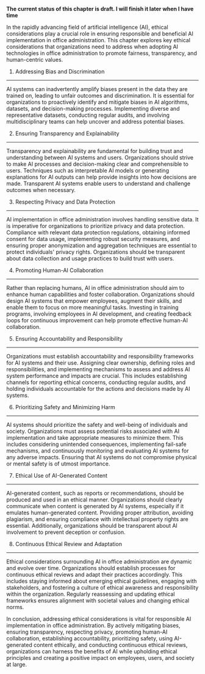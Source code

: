 **The current status of this chapter is draft. I will finish it later when I have time**

In the rapidly advancing field of artificial intelligence (AI), ethical considerations play a crucial role in ensuring responsible and beneficial AI implementation in office administration. This chapter explores key ethical considerations that organizations need to address when adopting AI technologies in office administration to promote fairness, transparency, and human-centric values.

1. Addressing Bias and Discrimination
-------------------------------------

AI systems can inadvertently amplify biases present in the data they are trained on, leading to unfair outcomes and discrimination. It is essential for organizations to proactively identify and mitigate biases in AI algorithms, datasets, and decision-making processes. Implementing diverse and representative datasets, conducting regular audits, and involving multidisciplinary teams can help uncover and address potential biases.

2. Ensuring Transparency and Explainability
-------------------------------------------

Transparency and explainability are fundamental for building trust and understanding between AI systems and users. Organizations should strive to make AI processes and decision-making clear and comprehensible to users. Techniques such as interpretable AI models or generating explanations for AI outputs can help provide insights into how decisions are made. Transparent AI systems enable users to understand and challenge outcomes when necessary.

3. Respecting Privacy and Data Protection
-----------------------------------------

AI implementation in office administration involves handling sensitive data. It is imperative for organizations to prioritize privacy and data protection. Compliance with relevant data protection regulations, obtaining informed consent for data usage, implementing robust security measures, and ensuring proper anonymization and aggregation techniques are essential to protect individuals' privacy rights. Organizations should be transparent about data collection and usage practices to build trust with users.

4. Promoting Human-AI Collaboration
-----------------------------------

Rather than replacing humans, AI in office administration should aim to enhance human capabilities and foster collaboration. Organizations should design AI systems that empower employees, augment their skills, and enable them to focus on more meaningful tasks. Investing in training programs, involving employees in AI development, and creating feedback loops for continuous improvement can help promote effective human-AI collaboration.

5. Ensuring Accountability and Responsibility
---------------------------------------------

Organizations must establish accountability and responsibility frameworks for AI systems and their use. Assigning clear ownership, defining roles and responsibilities, and implementing mechanisms to assess and address AI system performance and impacts are crucial. This includes establishing channels for reporting ethical concerns, conducting regular audits, and holding individuals accountable for the actions and decisions made by AI systems.

6. Prioritizing Safety and Minimizing Harm
------------------------------------------

AI systems should prioritize the safety and well-being of individuals and society. Organizations must assess potential risks associated with AI implementation and take appropriate measures to minimize them. This includes considering unintended consequences, implementing fail-safe mechanisms, and continuously monitoring and evaluating AI systems for any adverse impacts. Ensuring that AI systems do not compromise physical or mental safety is of utmost importance.

7. Ethical Use of AI-Generated Content
--------------------------------------

AI-generated content, such as reports or recommendations, should be produced and used in an ethical manner. Organizations should clearly communicate when content is generated by AI systems, especially if it emulates human-generated content. Providing proper attribution, avoiding plagiarism, and ensuring compliance with intellectual property rights are essential. Additionally, organizations should be transparent about AI involvement to prevent deception or confusion.

8. Continuous Ethical Review and Adaptation
-------------------------------------------

Ethical considerations surrounding AI in office administration are dynamic and evolve over time. Organizations should establish processes for continuous ethical reviews and adapt their practices accordingly. This includes staying informed about emerging ethical guidelines, engaging with stakeholders, and fostering a culture of ethical awareness and responsibility within the organization. Regularly reassessing and updating ethical frameworks ensures alignment with societal values and changing ethical norms.

In conclusion, addressing ethical considerations is vital for responsible AI implementation in office administration. By actively mitigating biases, ensuring transparency, respecting privacy, promoting human-AI collaboration, establishing accountability, prioritizing safety, using AI-generated content ethically, and conducting continuous ethical reviews, organizations can harness the benefits of AI while upholding ethical principles and creating a positive impact on employees, users, and society at large.
